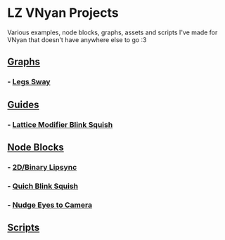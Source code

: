# LZ VNyan Projects
 Various examples, node blocks, graphs, assets and scripts I've made for VNyan that doesn't have anywhere else to go :3 

## [Graphs](./Graphs)
### - [Legs Sway](./Graphs/Legsway)
## [Guides](./Guides)
### - [Lattice Modifier Blink Squish](./Guides/Lattice-Modifier)
## [Node Blocks](./NodeBlocks)
### - [2D/Binary Lipsync](./NodeBlocks/2D-Lipsync)
### - [Quich Blink Squish](./NodeBlocks/Blink-Squish)
### - [Nudge Eyes to Camera](./NodeBlocks/Nudge-Eyes-2-Cam)
## [Scripts](./Scripts)